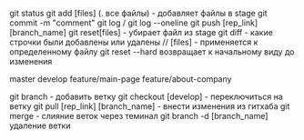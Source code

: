 git status
git add [files] (. все файлы) - добавляет файлы в stage
git commit -m "comment"
git log / git log --oneline
git push [rep_link] [branch_name]
git reset[files] - убирает файл из stage
git diff - какие строчки были добавлены или удалены // [files] - применяется к определенному файлу
git reset --hard возвращает к начальному виду до изменения

master
develop
feature/main-page
feature/about-company

git branch - добавить ветку
git checkout [develop] - переключиться на ветку
git pull [rep_link] [branch_name] - внести изменения из гитхаба
git merge - слияние веток через теминал
git branch -d [branch_name] удаление ветки
